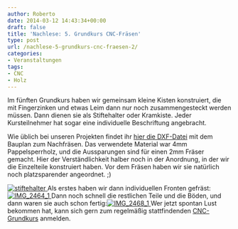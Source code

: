 ```yaml
---
author: Roberto
date: 2014-03-12 14:43:34+00:00
draft: false
title: 'Nachlese: 5. Grundkurs CNC-Fräsen'
type: post
url: /nachlese-5-grundkurs-cnc-fraesen-2/
categories:
- Veranstaltungen
tags:
- CNC
- Holz
---
```


Im fünften Grundkurs haben wir gemeinsam kleine Kisten konstruiert, die mit Fingerzinken und etwas Leim dann nur noch zusammengesteckt werden müssen. Dann dienen sie als Stiftehalter oder Kramkiste. Jeder Kursteilnehmer hat sogar eine individuelle Beschriftung angebracht.<!-- more -->

Wie üblich bei unseren Projekten findet ihr [hier die DXF-Datei](https://eigenbaukombinat.de/wp-content/uploads/2014/03/stiftehalter.dxf) mit dem Bauplan zum Nachfräsen. Das verwendete Material war 4mm Pappelsperrholz, und die Aussparungen sind für einen 2mm Fräser gemacht. Hier der Verständlichkeit halber noch in der Anordnung, in der wir die Einzelteile konstruiert haben. Vor dem Fräsen haben wir sie natürlich noch platzsparender angeordnet. ;)

[![stiftehalter](https://eigenbaukombinat.de/wp-content/uploads/2014/03/stiftehalter-300x298.png)
](https://eigenbaukombinat.de/wp-content/uploads/2014/03/stiftehalter.png)Als erstes haben wir dann individuellen Fronten gefräst:[![IMG_2464_1](https://eigenbaukombinat.de/wp-content/uploads/2014/02/IMG_2464_1.jpg)
](https://eigenbaukombinat.de/wp-content/uploads/2014/02/IMG_2464_1.jpg)Dann noch schnell die restlichen Teile und die Böden, und dann waren sie auch schon fertig:[![IMG_2468_1](https://eigenbaukombinat.de/wp-content/uploads/2014/02/IMG_2468_1.jpg)
](https://eigenbaukombinat.de/wp-content/uploads/2014/02/IMG_2468_1.jpg)Wer jetzt spontan Lust bekommen hat, kann sich gern zum regelmäßig stattfindenden [CNC-Grundkurs](/grundkurs-cnc-frasen/) anmelden.
